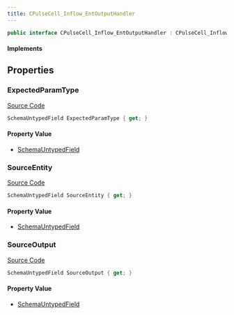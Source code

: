 ```yaml
---
title: CPulseCell_Inflow_EntOutputHandler
---
```


```csharp
public interface CPulseCell_Inflow_EntOutputHandler : CPulseCell_Inflow_BaseEntrypoint, CPulseCell_BaseFlow, CPulseCell_Base, ISchemaClass<CPulseCell_Base>, ISchemaClass<CPulseCell_BaseFlow>, ISchemaClass<CPulseCell_Inflow_BaseEntrypoint>, ISchemaClass<CPulseCell_Inflow_EntOutputHandler>, ISchemaField, ISchemaClass, INativeHandle
```

#### Implements

## Properties

### ExpectedParamType

[Source Code](https://github.com/swiftly-solution/swiftlys2/blob/beta/managed/src/SwiftlyS2.Generated/Schemas/Interfaces/CPulseCell_Inflow_EntOutputHandler.cs#L23)

```csharp
SchemaUntypedField ExpectedParamType { get; }
```

#### Property Value

- [SchemaUntypedField](/docs/api/shared/schemas/schemauntypedfield)

### SourceEntity

[Source Code](https://github.com/swiftly-solution/swiftlys2/blob/beta/managed/src/SwiftlyS2.Generated/Schemas/Interfaces/CPulseCell_Inflow_EntOutputHandler.cs#L17)

```csharp
SchemaUntypedField SourceEntity { get; }
```

#### Property Value

- [SchemaUntypedField](/docs/api/shared/schemas/schemauntypedfield)

### SourceOutput

[Source Code](https://github.com/swiftly-solution/swiftlys2/blob/beta/managed/src/SwiftlyS2.Generated/Schemas/Interfaces/CPulseCell_Inflow_EntOutputHandler.cs#L20)

```csharp
SchemaUntypedField SourceOutput { get; }
```

#### Property Value

- [SchemaUntypedField](/docs/api/shared/schemas/schemauntypedfield)

